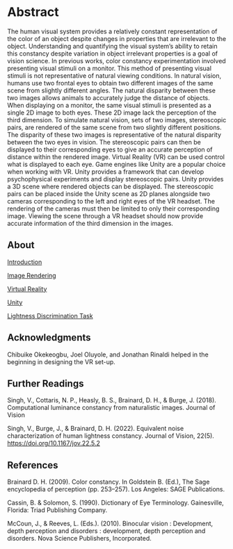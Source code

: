 # Abstract
The human visual system provides a relatively constant representation of the color of an object despite changes in properties that are irrelevant to the object. Understanding and quantifying the visual system’s ability to retain this constancy despite variation in object irrelevant properties is a goal of vision science. In previous works, color constancy experimentation involved presenting visual stimuli on a monitor. This method of presenting visual stimuli is not representative of natural viewing conditions. In natural vision, humans use two frontal eyes to obtain two different images of the same scene from slightly different angles. The natural disparity between these two images allows animals to accurately judge the distance of objects. When displaying on a monitor, the same visual stimuli is presented as a single 2D image to both eyes. These 2D image lack the perception of the third dimension. To simulate natural vision, sets of two images, stereoscopic pairs, are rendered of the same scene from two slightly different positions. The disparity of these two images is representative of the natural disparity between the two eyes in vision. The stereoscopic pairs can then be displayed to their corresponding eyes to give an accurate perception of distance within the rendered image. Virtual Reality (VR) can be used control what is displayed to each eye. Game engines like Unity are a popular choice when working with VR. Unity provides a framework that can develop psychophysical experiments and display stereoscopic pairs. Unity provides a 3D scene where rendered objects can be displayed. The stereoscopic pairs can be placed inside the Unity scene as 2D planes alongside two cameras corresponding to the left and right eyes of the VR headset. The rendering of the cameras must then be limited to only their corresponding image. Viewing the scene through a VR headset should now provide accurate information of the third dimension in the images. 

## About
[Introduction](/Documentation/Introduction.md)

[Image Rendering](/Documentation/Image%20Rendering.md)

[Virtual Reality](/Documentation/Virtual%20Reality.md)

[Unity](/Documentation/Unity.md)

[Lightness Discrimination Task](Documentation/Lightness%20Discrimination%20Task.md)

## Acknowledgments
Chibuike Okekeogbu, Joel Oluyole, and Jonathan Rinaldi helped in the beginning in designing the VR set-up.

## Further Readings
Singh, V., Cottaris, N. P., Heasly, B. S., Brainard, D. H., & Burge, J. (2018). Computational luminance constancy from naturalistic images. Journal of Vision

Singh, V., Burge, J., & Brainard, D. H. (2022). Equivalent noise characterization of human lightness constancy. Journal of Vision, 22(5). https://doi.org/10.1167/jov.22.5.2 

## References
Brainard D. H. (2009). Color constancy. In Goldstein B. (Ed.), The Sage encyclopedia of perception (pp. 253–257). Los Angeles: SAGE Publications.

Cassin, B. & Solomon, S. (1990). Dictionary of Eye Terminology. Gainesville, Florida: Triad Publishing Company.

McCoun, J., & Reeves, L. (Eds.). (2010). Binocular vision : Development, depth perception and disorders : development, depth perception and disorders. Nova Science Publishers, Incorporated.
